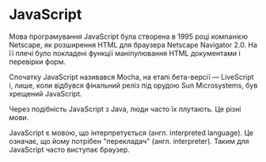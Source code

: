 # JavaScript

Мова програмування JavaScript була створена в 1995 році компанією Netscape, як розширення HTML для браузера Netscape Navigator 2.0. На її плечі було покладені функції маніпулювання HTML документами і перевірки форм. 

Спочатку JavaScript називався Mocha, на етапі бета-версії — LiveScript і, лише, коли відбувся фінальний реліз під орудою Sun Microsystems, був хрещений JavaScript.

Через подібність JavaScript з Java, люди часто їх плутають. Це різні мови. 

JavaScript є мовою, що інтерпретується (англ. interpreted language). Це означає, що йому потрібен "перекладач" (англ. interpreter). Таким для JavaScript часто виступає браузер.